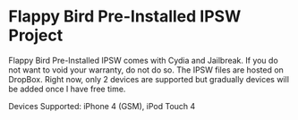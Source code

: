 Flappy Bird Pre-Installed IPSW Project
==========

Flappy Bird Pre-Installed IPSW comes with Cydia and Jailbreak. If you do not want to void your warranty, do not do so.
The IPSW files are hosted on DropBox. Right now, only 2 devices are supported but gradually devices will be added once I have free time.

Devices Supported:
iPhone 4 (GSM), iPod Touch 4
